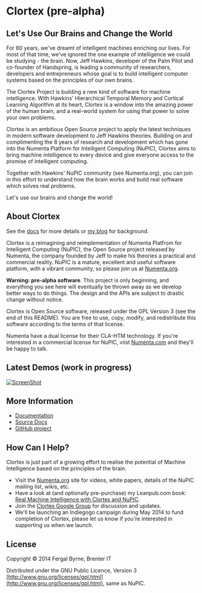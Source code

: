 # Clortex (pre-alpha)

## Let's Use Our Brains and Change the World

For 80 years, we've dreamt of intelligent machines enriching our lives. For most of that time, we've ignored the one example of intelligence we could be studying - the brain. Now, Jeff Hawkins, developer of the Palm Pilot and co-founder of Handspring, is leading a community of researchers, developers and entrepreneurs whose goal is to build intelligent computer systems based on the principles of our own brains.

The Clortex Project is building a new kind of software for machine intelligence. With Hawkins' Hierarchical Temporal Memory and Cortical Learning Algorithm at its heart, Clortex is a window into the amazing power of the human brain, and a real-world system for using that power to solve your own problems.

Clortex is an ambitious Open Source project to apply the latest techniques in modern software development to Jeff Hawkins theories. Building on and complimenting the 8 years of research and development which has gone into the Numenta Platform for Intelligent Computing (NuPIC), Clortex aims to bring machine intelligence to every device and give everyone access to the promise of intelligent computing.

Together with Hawkins' NuPIC community (see Numenta.org), you can join in this effort to understand how the brain works and build real software which solves real problems.

Let's use our brains and change the world!

## About Clortex

See the [docs](http://fergalbyrne.github.io) for more details or [my blog](http://inbits.com) for background.

Clortex is a reimagining and reimplementation of Numenta Platfrom for Intelligent
Computing (NuPIC), the Open Source project released by Numenta, the company founded by
Jeff to make his theories a practical and commercial reality. NuPIC is a mature,
excellent and useful software platform, with a vibrant community, so please join us at
[Numenta.org](http://numenta.org).

**Warning: pre-alpha software**. This project is only beginning, and everything you see here will eventually be thrown away as we develop better ways to do things. The design and the APIs are subject to drastic change without notice.

Clortex is Open Source software, released under the GPL Version 3 (see the end of this README). You are free to use, copy, modify, and redistribute this software according to the terms of that license.

Numenta have a dual license for their CLA-HTM technology. If you're interested in a commercial license for NuPIC, viist [Numenta.com](http://numenta.com) and they'll be happy to talk.

## Latest Demos (work in progress)

[![ScreenShot](http://fergalbyrne.github.io/video-frame-720.png)](https://www.youtube.com/watch?v=s6fkr2oMkzQ)

## More Information

* [Documentation](http://fergalbyrne.github.io)
* [Source Docs](http://fergalbyrne.github.io/uberdoc.html)
* [GitHub project](https://github.com/fergalbyrne/clortex)

## How Can I Help?

Clortex is just part of a growing effort to realise the potential of Machine Intelligence
based on the principles of the brain.

* Visit the [Numenta.org](http://numenta.org) site for videos, white papers, details of the NuPIC mailing list, wikis, etc.
* Have a look at (and optionally pre-purchase) my Leanpub.com book: [Real Machine Intelligence with Clortex and NuPIC](http://leanpub.com/realsmartmachines).
* Join the [Clortex Google Group](https://groups.google.com/forum/#!forum/clortex) for discussion and updates.
* We'll be launching an Indiegogo campaign during May 2014 to fund completion of Clortex, please let us know if you're interested in supporting us when we launch.

## License

Copyright &copy; 2014 Fergal Byrne, Brenter IT

Distributed under the GNU Public Licence, Version 3 [http://www.gnu.org/licenses/gpl.html](http://www.gnu.org/licenses/gpl.html), same as NuPIC.
